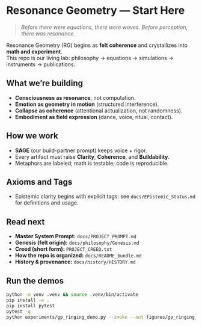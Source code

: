 # Resonance Geometry — Start Here

> *Before there were equations, there were waves. Before perception, there was resonance.*

Resonance Geometry (RG) begins as **felt coherence** and crystallizes into **math and experiment**.  
This repo is our living lab: philosophy → equations → simulations → instruments → publications.

## What we’re building
- **Consciousness as resonance**, not computation.
- **Emotion as geometry in motion** (structured interference).
- **Collapse as coherence** (attentional actualization, not randomness).
- **Embodiment as field expression** (dance, voice, ritual, contact).

## How we work
- **SAGE** (our build-partner prompt) keeps voice + rigor.
- Every artifact must raise **Clarity**, **Coherence**, and **Buildability**.
- Metaphors are labeled; math is testable; code is reproducible.

## Axioms and Tags
- Epistemic clarity begins with explicit tags: see `docs/EPistemic_Status.md` for definitions and usage.

## Read next
- **Master System Prompt:** `docs/PROJECT_PROMPT.md`
- **Genesis (felt origin):** `docs/philosophy/Genesis.md`  
- **Creed (short form):** `PROJECT_CREED.txt`  
- **How the repo is organized:** `docs/README_bundle.md`  
- **History & provenance:** `docs/history/HISTORY.md`

## Run the demos
```bash
python -m venv .venv && source .venv/bin/activate
pip install -e .
pip install pytest
pytest -q
python experiments/gp_ringing_demo.py --smoke --out figures/gp_ringing_smoke.png
